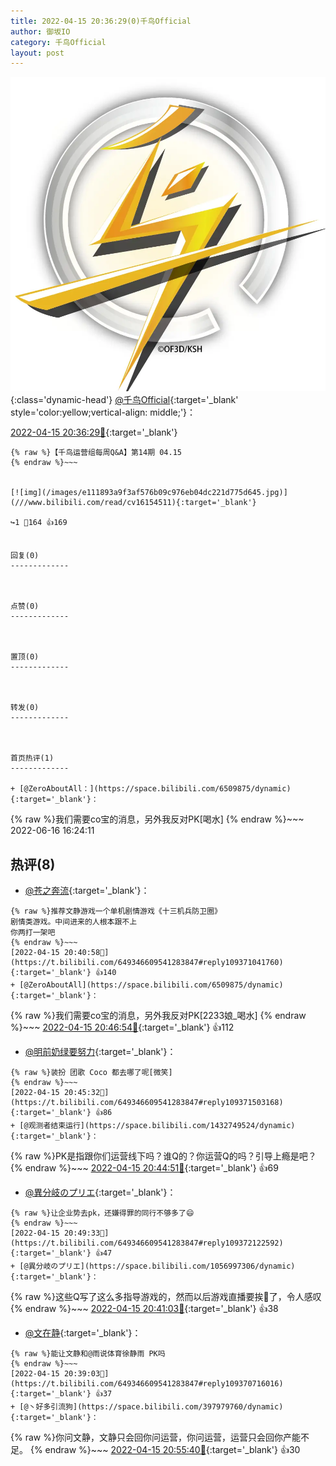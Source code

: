 ```yaml
---
title: 2022-04-15 20:36:29(0)千鸟Official
author: 御坂IO
category: 千鸟Official
layout: post
---
```


![img](/images/d7235309f85c0e1aec9d4ca9b6be983202228f8e.jpg){:class='dynamic-head'}
[@千鸟Official](https://space.bilibili.com/553771121/dynamic){:target='_blank' style='color:yellow;vertical-align: middle;'}：

[2022-04-15 20:36:29🔗](https://t.bilibili.com/649346609541283847){:target='_blank'}

~~~
{% raw %}【千鸟运营组每周Q&A】第14期 04.15
{% endraw %}~~~


[![img](/images/e111893a9f3af576b09c976eb04dc221d775d645.jpg)](///www.bilibili.com/read/cv16154511){:target='_blank'}

↪️1 💬164 👍169


回复(0)
-------------



点赞(0)
-------------



置顶(0)
-------------



转发(0)
-------------



首页热评(1)
-------------

+ [@ZeroAboutAll：](https://space.bilibili.com/6509875/dynamic){:target='_blank'}：
~~~
{% raw %}我们需要co宝的消息，另外我反对PK[喝水]
{% endraw %}~~~
2022-06-16 16:24:11


热评(8)
-------------

+ [@苍之奔流](https://space.bilibili.com/12691651/dynamic){:target='_blank'}：
~~~
{% raw %}推荐文静游戏一个单机剧情游戏《十三机兵防卫圈》
剧情类游戏。中间进来的人根本跟不上 
你两打一架吧
{% endraw %}~~~
[2022-04-15 20:40:58🔗](https://t.bilibili.com/649346609541283847#reply109371041760){:target='_blank'} 👍140
+ [@ZeroAboutAll](https://space.bilibili.com/6509875/dynamic){:target='_blank'}：
~~~
{% raw %}我们需要co宝的消息，另外我反对PK[2233娘_喝水]
{% endraw %}~~~
[2022-04-15 20:46:54🔗](https://t.bilibili.com/649346609541283847#reply109371774768){:target='_blank'} 👍112
+ [@明前奶绿要努力](https://space.bilibili.com/19461627/dynamic){:target='_blank'}：
~~~
{% raw %}装扮 团歌 Coco 都去哪了呢[微笑]
{% endraw %}~~~
[2022-04-15 20:45:32🔗](https://t.bilibili.com/649346609541283847#reply109371503168){:target='_blank'} 👍86
+ [@观测者结束运行](https://space.bilibili.com/1432749524/dynamic){:target='_blank'}：
~~~
{% raw %}PK是指跟你们运营线下吗？谁Q的？你运营Q的吗？引导上瘾是吧？
{% endraw %}~~~
[2022-04-15 20:44:51🔗](https://t.bilibili.com/649346609541283847#reply109371603184){:target='_blank'} 👍69
+ [@異分岐のプリエ](https://space.bilibili.com/1056997306/dynamic){:target='_blank'}：
~~~
{% raw %}让企业势去pk，还嫌得罪的同行不够多了😄
{% endraw %}~~~
[2022-04-15 20:49:33🔗](https://t.bilibili.com/649346609541283847#reply109372122592){:target='_blank'} 👍47
+ [@異分岐のプリエ](https://space.bilibili.com/1056997306/dynamic){:target='_blank'}：
~~~
{% raw %}这些Q写了这么多指导游戏的，然而以后游戏直播要挨👊了，令人感叹
{% endraw %}~~~
[2022-04-15 20:41:03🔗](https://t.bilibili.com/649346609541283847#reply109371045600){:target='_blank'} 👍38
+ [@文在静](https://space.bilibili.com/5336308/dynamic){:target='_blank'}：
~~~
{% raw %}能让文静和@雨说体育徐静雨 PK吗
{% endraw %}~~~
[2022-04-15 20:39:03🔗](https://t.bilibili.com/649346609541283847#reply109370716016){:target='_blank'} 👍37
+ [@丶好多引流狗](https://space.bilibili.com/397979760/dynamic){:target='_blank'}：
~~~
{% raw %}你问文静，文静只会回你问运营，你问运营，运营只会回你产能不足。
{% endraw %}~~~
[2022-04-15 20:55:40🔗](https://t.bilibili.com/649346609541283847#reply109372856016){:target='_blank'} 👍30


